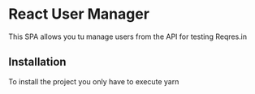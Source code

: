 # React User Manager

This SPA allows you tu manage users from the API for testing Reqres.in

## Installation

To install the project you only have to execute yarn
